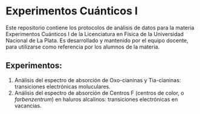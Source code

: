 # Experimentos Cuánticos I

Este repositorio contiene los protocolos de análisis de datos para la materia Experimentos Cuánticos I de la Licenciatura en Física de la Universidad Nacional de La Plata. Es desarrollado y mantenido por el equipo docente, para utilizarse como referencia por los alumnos de la materia.

## Experimentos:

1. Análisis del espectro de absorción de Oxo-cianinas y Tia-cianinas: transiciones electrónicas moluculares.
2. Análisis del espectro de absorción de Centros F (centros de color, o _farbenzentrum_) en haluros alcalinos: transiciones electrónicas en vacancias.
